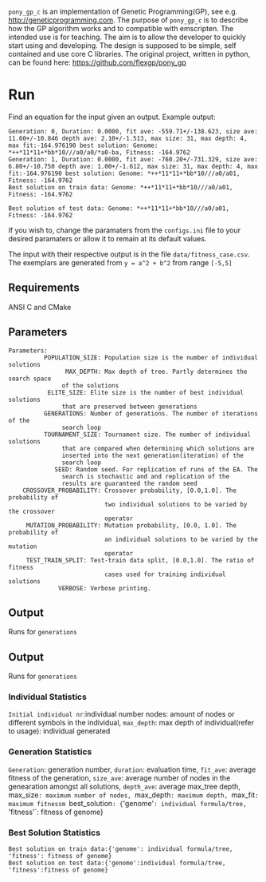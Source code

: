 `pony_gp_c` is an implementation of Genetic Programming(GP), see e.g. 
<http://geneticprogramming.com>. The purpose of `pony_gp_c` is to describe how 
the GP algorithm works and to compatible with emscripten. The intended use is for 
teaching. The aim is to allow the developer to quickly start using and developing. 
The design is supposed to be simple, self contained and use core C libraries. The original
project, written in python, can be found here: https://github.com/flexgp/pony_gp

# Run

Find an equation for the input given an output.
Example output:
```
Generation: 0, Duration: 0.0000, fit ave: -559.71+/-138.623, size ave: 11.60+/-10.846 depth ave: 2.10+/-1.513, max size: 31, max depth: 4, max fit:-164.976190 best solution: Genome: *++*11*11+*bb*10///a0/a0/*a0-ba, Fitness: -164.9762
Generation: 1, Duration: 0.0000, fit ave: -760.20+/-731.329, size ave: 6.80+/-10.750 depth ave: 1.00+/-1.612, max size: 31, max depth: 4, max fit:-164.976190 best solution: Genome: *++*11*11+*bb*10///a0/a01, Fitness: -164.9762
Best solution on train data: Genome: *++*11*11+*bb*10///a0/a01, Fitness: -164.9762

Best solution of test data: Genome: *++*11*11+*bb*10///a0/a01, Fitness: -164.9762
```

If you wish to,
change the paramaters from the `configs.ini` file to your desired
paramaters or allow it to remain at its default values.

The input with their respective output is in the file `data/fitness_case.csv`. The
exemplars are generated from `y = a^2 + b^2` from range `[-5,5]`


## Requirements

ANSI C and CMake


## Parameters
```
Parameters:
          POPULATION_SIZE: Population size is the number of individual solutions
                MAX_DEPTH: Max depth of tree. Partly determines the search space
			   of the solutions
	       ELITE_SIZE: Elite size is the number of best individual solutions
			   that are preserved between generations
	      GENERATIONS: Number of generations. The number of iterations of the
			   search loop
          TOURNAMENT_SIZE: Tournament size. The number of individual solutions
			   that are compared when determining which solutions are
			   inserted into the next generation(iteration) of the
			   search loop
		     SEED: Random seed. For replication of runs of the EA. The
			   search is stochastic and and replication of the
			   results are guaranteed the random seed
    CROSSOVER_PROBABILITY: Crossover probability, [0.0,1.0]. The probability of
                           two individual solutions to be varied by the crossover
                           operator
     MUTATION_PROBABILITY: Mutation probability, [0.0, 1.0]. The probability of
                           an individual solutions to be varied by the mutation
                           operator
	 TEST_TRAIN_SPLIT: Test-train data split, [0.0,1.0]. The ratio of fitness
                           cases used for training individual solutions
	          VERBOSE: Verbose printing.
```

## Output
Runs for `generations`

## Output
Runs for `generations`

### Individual Statistics

`Initial individual nr`:individual number nodes: amount of nodes or
different symbols in the individual, `max_depth`: max depth of
individual(refer to usage): individual generated

### Generation Statistics
`Generation`: generation number, `duration`: evaluation time, `fit_ave`: average fitness of the generation, `size_ave`: average number of nodes in the genearation amongst all solutions, `depth_ave`: average max_tree depth, max_size`: maximum number of nodes, `max_depth`: maximum depth, `max_fit`: maximum fitnessm `best_solution`: {`'genome'`: individual formula/tree, `'fitness'`: fitness of genome}

### Best Solution Statistics
```
Best solution on train data:{'genome': individual formula/tree, 'fitness': fitness of genome}
Best solution on test data:{'genome':individual formula/tree, 'fitness':fitness of genome}
```

